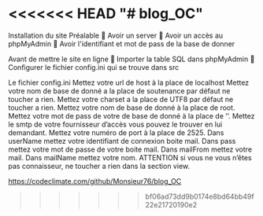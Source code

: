 <<<<<<< HEAD
"# blog_OC" 
=======
Installation du site
Préalable
	Avoir un server 
	Avoir un accès au phpMyAdmin 
	Avoir l'identifiant et mot de pass de la base de donner 


Avant de mettre le site en ligne
	Importer la table SQL dans phpMyAdmin 
	Configurer le fichier config.ini qui se trouve dans src 

Le fichier config.ini
Mettez votre url de host à la place de localhost
Mettez votre nom de base de donné a la place de soutenance par défaut ne toucher a rien.
Mettez votre charset a la place de UTF8 par défaut ne toucher a rien.
Mettez votre nom de base de donné à la place de root.
Mettez votre mot de pass de votre de base de donné à la place de ‘’.
Mettez  le smtp de votre fournisseur d’accès vous pouvez le trouver en lui demandant.
Mettez votre numéro de port à la place de 2525.
Dans userName mettez votre identifiant de connexion boite mail.
Dans pass mettez votre mot de passe de votre boite mail.
Dans mailFrom mettez votre mail.
Dans mailName mettez votre nom.
ATTENTION si vous ne vous n’êtes pas connaisseur, ne toucher a rien dans la section view.

https://codeclimate.com/github/Monsieur76/blog_OC
>>>>>>> bf06ad73dd9b0174e8bd64bb49f22e21720190e2
